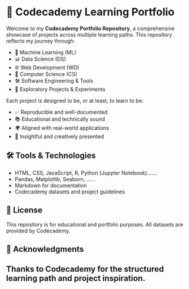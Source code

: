 # 🚀 Codecademy Learning Portfolio

Welcome to my **Codecademy Portfolio Repository**, a comprehensive showcase of projects across multiple learning paths. This repository reflects my journey through:

- 🤖 Machine Learning (ML)
- 📊 Data Science (DS)
- 🌐 Web Development (WD)
- 🧠 Computer Science (CS)
- 🛠️ Software Engineering & Tools
- 🧪 Exploratory Projects & Experiments

Each project is designed to be, or at least, to learn to be:
- ✅ Reproducible and well-documented
- 📚 Educational and technically sound
- 🌍 Aligned with real-world applications
- 🧠 Insightful and creatively presented

## 🛠️ Tools & Technologies

- HTML, CSS, JavaScript, R, Python (Jupyter Notebook).......
- Pandas, Matplotlib, Seaborn, ......
- Markdown for documentation
- Codecademy datasets and project guidelines

## 📜 License

This repository is for educational and portfolio purposes. All datasets are provided by Codecademy.

## 🙌 Acknowledgments

Thanks to Codecademy for the structured learning path and project inspiration.
---
